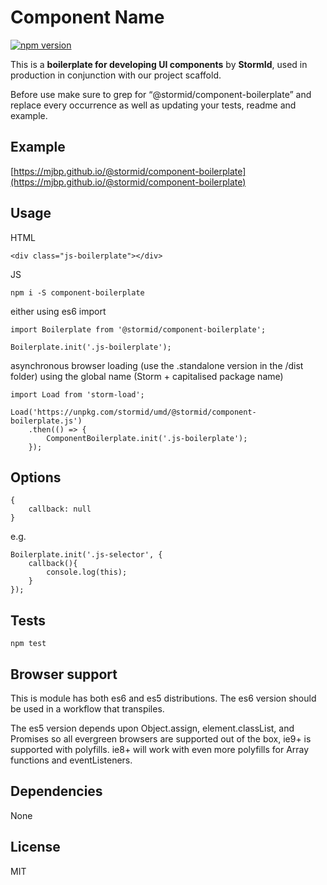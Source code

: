 
# Component Name

[![npm version](https://badge.fury.io/js/@stormid/component-boilerplate.svg)](https://badge.fury.io/js/@stormid/component-boilerplate)

This is a **boilerplate for developing UI components** by **StormId**, used in production in conjunction with our project scaffold.

Before use make sure to grep for “@stormid/component-boilerplate” and replace every occurrence as well as updating your tests, readme and example.

## Example
[https://mjbp.github.io/@stormid/component-boilerplate](https://mjbp.github.io/@stormid/component-boilerplate)


## Usage
HTML
```
<div class="js-boilerplate"></div>
```

JS
```
npm i -S component-boilerplate
```
either using es6 import
```
import Boilerplate from '@stormid/component-boilerplate';

Boilerplate.init('.js-boilerplate');
```
asynchronous browser loading (use the .standalone version in the /dist folder) using the global name (Storm + capitalised package name)
```
import Load from 'storm-load';

Load('https://unpkg.com/stormid/umd/@stormid/component-boilerplate.js')
    .then(() => {
        ComponentBoilerplate.init('.js-boilerplate');
    });
```

## Options
```
{
    callback: null
}
```

e.g.
```
Boilerplate.init('.js-selector', {
    callback(){
        console.log(this);
    }
});
```

## Tests
```
npm test
```

## Browser support
This is module has both es6 and es5 distributions. The es6 version should be used in a workflow that transpiles.

The es5 version depends upon Object.assign, element.classList, and Promises so all evergreen browsers are supported out of the box, ie9+ is supported with polyfills. ie8+ will work with even more polyfills for Array functions and eventListeners.

## Dependencies
None

## License
MIT
